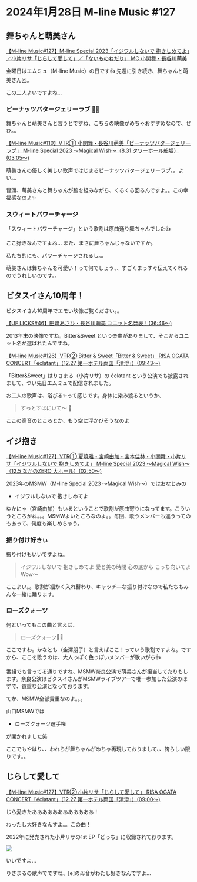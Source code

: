 # 2024年1月28日 M-line Music #127

## 舞ちゃんと萌美さん

<a href="https://www.youtube.com/watch?v=W9kGuqorezA">
<i class="fa-lg fa-brands fa-youtube"></i> 【M-line Music#127】M-line Special 2023「イジワルしないで 抱きしめてよ」／小片リサ「じらして愛して」／「ないものねだり」 MC 小関舞・長谷川萌美</a>

金曜日はエムミュ（M-line Music）の日です👍 先週に引き続き、舞ちゃんと萌美さん回。

この二人よいですよね…

### ピーナッツバタージェリーラブ 🥜🍓

舞ちゃんと萌美さんと言うとですね、こちらの映像がめちゃおすすめなので、ぜひ。。

[【M-line Music#110】VTR① 小関舞・長谷川萌美「ピーナッツバタージェリーラブ」 M-line Special 2023 ～Magical Wish～（8.31 タワーホール船堀）(03:05～) ](https://www.youtube.com/watch?v=2JQfW2Yt4eo&t=3m5s)

萌美さんの優しく美しい歌声ではじまるピーナッツバタージェリーラブ。。よい。。

冒頭、萌美さんと舞ちゃんが腕を組みながら、くるくる回るんですよ。。この幸福感なのよ✨

### スウィートパワーチャージ

「スウィートパワーチャージ」という歌割は原曲通り舞ちゃんでした👍

ここ好きなんですよね… また、まさに舞ちゃんじゃないですか。

私たち的にも、パワーチャージされるし。。

萌美さんは舞ちゃんを可愛い！って何でしょう、、すごくまっすぐ伝えてくれるのでうれしいのです。。

## ビタスイさん10周年！

ビタスイさん10周年でエモい映像ご覧ください。。

[【UF LICKS#46】田﨑あさひ・長谷川萌美 ユニット名発表！(36:46～)]( https://www.youtube.com/watch?v=SL-2niJ8FaI&t=36m46s)

2013年末の映像ですね。Bitter&Sweet という楽曲がありまして、そこからユニット名が選ばれたんですね。

[【M-line Music#126】VTR② Bitter & Sweet「Bitter & Sweet」 RISA OGATA CONCERT「éclatant」（12.27 第一ホテル両国「清澄」）(09:43～)](https://www.youtube.com/watch?v=VdqWrgrrdYc&t=9m43s)

「Bitter&Sweet」はりさまる（小片リサ）の éclatant という公演でも披露されまして、つい先日エムミュで配信されました。

お二人の歌声は、浴びる✨って感じです。身体に染み渡るというか、

> ずっとすばにいて～ 🎵

ここの高音のところとか、もう空に浮かびそうなのよ

## イジ抱き

[【M-line Music#127】VTR① 夏焼雅・宮崎由加・宮本佳林・小関舞・小片リサ「イジワルしないで 抱きしめてよ」 M-line Special 2023 ～Magical Wish～（12.5 なかのZERO 大ホール）(02:50～) ](https://www.youtube.com/watch?v=W9kGuqorezA&t=2m50s)

2023年のMSMW（M-line Special 2023 ～Magical Wish～）ではおなじみの

* イジワルしないで 抱きしめてよ

ゆかにゃ（宮崎由加）もいるということで歌割が原曲寄りになってます。こういうところがね。。。MSMWよいところなのよ。。毎回、歌うメンバーも違うってのもあって、何度も楽しめちゃう。

### 振り付け好きぃ

振り付けもいいですよね。

> イジワルしないで 抱きしめてよ 愛と美の時間 心の底から こっち向いてよ Wow～

ここよい。。歌割が細かく入れ替わり、キャッチ―な振り付けなので私たちもみんな一緒に踊ります。

### ローズクォーツ

何といってもこの曲と言えば、

> ローズクォーツ🌹💎 

ここですわ。かなとも（金澤朋子）と言えばここ！っていう歌割ですよね。ですから、ここを歌うのは、大人っぽく色っぽいメンバーが歌いがち👍

番組でも言ってる通りですね、MSMW奈良公演で萌美さんが担当してたりもします。奈良公演はビタスイさんがMSMWライブツアーで唯一参加した公演のはずで、貴重な公演となっております。


てか、MSMW全部貴重なのよ。。。

山口MSMWでは

* ローズクォーツ選手権

が開かれました笑

ここでもやはり、、われらが舞ちゃんがめちゃ再現しておりまして、、誇らしい限りです。。

## じらして愛して

[【M-line Music#127】VTR② 小片リサ「じらして愛して」 RISA OGATA CONCERT「éclatant」（12.27 第一ホテル両国「清澄」）(09:00～) ](https://www.youtube.com/watch?v=W9kGuqorezA&t=9m0s)

じら愛きたああああああああああああ！

わったし大好きなんすよ。。この曲！

2022年に発売された小片リサの1st EP「どっち」に収録されております。

![](https://up-front-works-sp.com/mlinemusic/assets/images/release/EPCE-7707.jpg)

いいですよ… 

りさまるの歌声でですね、[e]の母音がわたし好きなんですよ…
